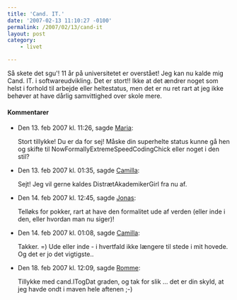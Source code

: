 ```yaml
---
title: 'Cand. IT.'
date: '2007-02-13 11:10:27 -0100'
permalink: /2007/02/13/cand-it
layout: post
category:
    - livet

---
```

Så skete det sgu'! 11 år på universitetet er overstået! Jeg kan nu kalde mig Cand. IT. i softwareudvikling. Det er stort!! Ikke at det ændrer noget som helst i forhold til arbejde eller heltestatus, men det er nu ret rart at jeg ikke behøver at have dårlig samvittighed over skole mere.
<div class="vintage-comments">
<h4>Kommentarer </h4>
<ul class="vintage-comments-list"><li>
<p class="comment-meta">Den <time pubdate datetime="2007-02-13T11:26:55+01:00">13. feb 2007 kl.  11:26</time>, sagde <a href="http://ma.ria.dk">Maria</a>:</p>
<p>Stort tillykke! Du er da for sej! Måske din superhelte status kunne gå hen og skifte til NowFormallyExtremeSpeedCodingChick eller noget i den stil?</p>
</li>

<li>
<p class="comment-meta">Den <time pubdate datetime="2007-02-13T13:35:41+01:00">13. feb 2007 kl.  01:35</time>, sagde <a href="http://">Camilla</a>:</p>
<p>Sejt! Jeg vil gerne kaldes DistrætAkademikerGirl fra nu af.</p>
</li>

<li>
<p class="comment-meta">Den <time pubdate datetime="2007-02-14T12:45:10+01:00">14. feb 2007 kl.  12:45</time>, sagde <a href="http://blog.verture.net/">Jonas</a>:</p>
<p>Telløks for pokker, rart at have den formalitet ude af verden (eller inde i den, eller hvordan man nu siger)!</p>
</li>

<li>
<p class="comment-meta">Den <time pubdate datetime="2007-02-14T13:08:34+01:00">14. feb 2007 kl.  01:08</time>, sagde <a href="http://">Camilla</a>:</p>
<p>Takker. =) Ude eller inde - i hvertfald ikke længere til stede i mit hovede. Og det er jo det vigtigste..</p>
</li>

<li>
<p class="comment-meta">Den <time pubdate datetime="2007-02-18T00:09:12+01:00">18. feb 2007 kl.  12:09</time>, sagde <a href="http://rommenet.dk">Romme</a>:</p>
<p>Tillykke med cand.ITogDat graden, og tak for slik ... det er din skyld, at jeg havde ondt i maven hele aftenen ;-)</p>
</li>
</ul>
</div>
